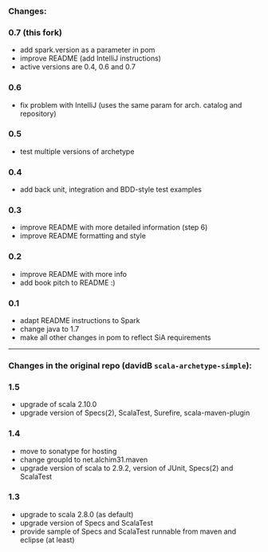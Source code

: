 
### Changes:

### 0.7 (this fork)
 * add spark.version as a parameter in pom
 * improve README (add IntelliJ instructions)
 * active versions are 0.4, 0.6 and 0.7

### 0.6
 * fix problem with IntelliJ (uses the same param for arch. catalog and repository)

### 0.5
 * test multiple versions of archetype

### 0.4
 * add back unit, integration and BDD-style test examples

### 0.3
 * improve README with more detailed information (step 6)
 * improve README formatting and style

### 0.2
 * improve README with more info
 * add book pitch to README :)

### 0.1
 * adapt README instructions to Spark
 * change java to 1.7
 * make all other changes in pom to reflect SiA requirements

----

### Changes in the original repo (davidB `scala-archetype-simple`):
### 1.5

* upgrade of scala 2.10.0
* upgrade version of Specs(2), ScalaTest, Surefire, scala-maven-plugin

### 1.4

* move to sonatype for hosting
* change groupId to net.alchim31.maven
* upgrade version of scala to 2.9.2, version of JUnit, Specs(2) and ScalaTest

### 1.3

* upgrade to scala 2.8.0 (as default)
* upgrade version of Specs and ScalaTest
* provide sample of Specs and ScalaTest runnable from maven and eclipse (at least)
